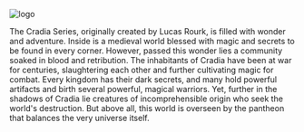 ![logo](https://github.com/user-attachments/assets/5ad04253-594a-48f0-af45-dd8cc628f50b)

The Cradia Series, originally created by Lucas Rourk, is filled with wonder and adventure. Inside is a medieval world blessed with magic and secrets to be found in every corner. However, passed this wonder lies a community soaked in blood and retribution. The inhabitants of Cradia have been at war for centuries, slaughtering each other and further cultivating magic for combat. Every kingdom has their dark secrets, and many hold powerful artifacts and birth several powerful, magical warriors. Yet, further in the shadows of Cradia lie creatures of incomprehensible origin who seek the world's destruction. But above all, this world is overseen by the pantheon that balances the very universe itself.